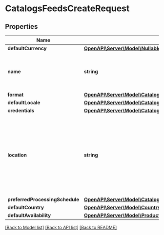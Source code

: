 # CatalogsFeedsCreateRequest

## Properties
Name | Type | Description | Notes
------------ | ------------- | ------------- | -------------
**defaultCurrency** | [**OpenAPI\Server\Model\NullableCurrency**](NullableCurrency.md) |  | [optional] 
**name** | **string** | A human-friendly name associated to a given feed. | 
**format** | [**OpenAPI\Server\Model\CatalogsFormat**](CatalogsFormat.md) |  | 
**defaultLocale** | [**OpenAPI\Server\Model\CatalogsFeedsCreateRequestDefaultLocale**](CatalogsFeedsCreateRequestDefaultLocale.md) |  | [optional] 
**credentials** | [**OpenAPI\Server\Model\CatalogsFeedCredentials**](CatalogsFeedCredentials.md) |  | [optional] 
**location** | **string** | The URL where a feed is available for download. This URL is what Pinterest will use to download a feed for processing. | 
**preferredProcessingSchedule** | [**OpenAPI\Server\Model\CatalogsFeedProcessingSchedule**](CatalogsFeedProcessingSchedule.md) |  | [optional] 
**defaultCountry** | [**OpenAPI\Server\Model\Country**](Country.md) |  | [optional] 
**defaultAvailability** | [**OpenAPI\Server\Model\ProductAvailabilityType**](ProductAvailabilityType.md) |  | [optional] 

[[Back to Model list]](../README.md#documentation-for-models) [[Back to API list]](../README.md#documentation-for-api-endpoints) [[Back to README]](../README.md)


